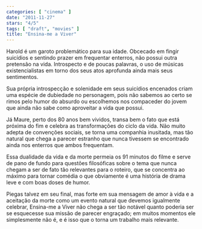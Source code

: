 ```yaml
---
categories: [ "cinema" ]
date: "2011-11-27"
stars: "4/5"
tags: [ "draft", "movies" ]
title: "Ensina-me a Viver"
---
```

Harold é um garoto problemático para sua idade. Obcecado em fingir
suicídios e sentindo prazer em frequentar enterros, não possui outra
pretensão na vida. Introspecto e de poucas palavras, o uso de músicas
existencialistas em torno dos seus atos aprofunda ainda mais seus
sentimentos.

Sua própria introspecção e solenidade em seus suicídios encenados
criam uma espécie de dubiedade no personagem, pois não sabemos ao
certo se rimos pelo humor do absurdo ou escolhemos nos compaceder do
jovem que ainda não sabe como aproveitar a vida que possui.

Já Maure, perto dos 80 anos bem vividos, transa bem o fato que está
próxima do fim e celebra as transformações do ciclo da vida. Não
muito adepta de convenções sociais, se torna uma companhia inusitada,
mas tão natural que chega a parecer estranho que nunca tivessem se
encontrado ainda nos enterros que ambos frequentam.

Essa dualidade da vida e da morte permeia os 91 minutos do filme e serve
de pano de fundo para questões filosóficas sobre o tema que nunca
chegam a ser de fato tão relevantes para o roteiro, que se concentra
ao máximo para tornar comédia o que obviamente é uma história de
drama leve e com boas doses de humor.

Piegas talvez em seu final, mas forte em sua mensagem de amor à vida
e a aceitação da morte como um evento natural que devemos igualmente
celebrar, Ensina-me a Viver não chega a ser tão notável quanto
poderia ser se esquecesse sua missão de parecer engraçado; em muitos
momentos ele simplesmente não é, e é isso que o torna um trabalho
mais relevante.
